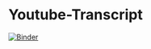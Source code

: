 # Youtube-Transcript

[![Binder](https://mybinder.org/badge_logo.svg)](https://mybinder.org/v2/gh/sdk-bens/Youtube-Transcript/HEAD)
